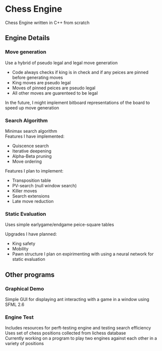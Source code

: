 # Chess Engine
Chess Engine written in C++ from scratch

## Engine Details
### Move generation
Use a hybrid of pseudo legal and legal move generation
 - Code always checks if king is in check and if any peices are pinned before generating moves
 - King moves are pseudo legal
 - Moves of pinned peices are pseudo legal
 - All other moves are guarenteed to be legal  

In the future, I might implement bitboard representations of the board to speed up move generation  

### Search Algorithm
Minimax search algorithm  
Features I have implemented:
 - Quiscence search
 - Iterative deepening
 - Alpha-Beta pruning
 - Move ordering

Features I plan to implement:
 - Transposition table
 - PV-search (null window search)
 - Killer moves
 - Search extensions
 - Late move reduction

### Static Evaluation
Uses simple earlygame/endgame peice-square tables  

Upgrades I have planned:
 - King safety
 - Mobility
 - Pawn structure
I plan on expirimenting with using a neural network for static evaluation  

## Other programs
### Graphical Demo
Simple GUI for displaying ant interacting with a game in a window using SFML 2.6  

### Engine Test
Includes resources for perft-testing engine and testing search efficiency  
Uses set of chess positions collected from lichess database  
Currently working on a program to play two engines against each other in a variety of positions  